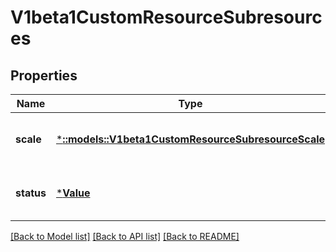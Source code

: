# V1beta1CustomResourceSubresources

## Properties
Name | Type | Description | Notes
------------ | ------------- | ------------- | -------------
**scale** | [***::models::V1beta1CustomResourceSubresourceScale**](v1beta1.CustomResourceSubresourceScale.md) | Scale denotes the scale subresource for CustomResources | [optional] [default to null]
**status** | [***Value**](Value.md) | Status denotes the status subresource for CustomResources | [optional] [default to null]

[[Back to Model list]](../README.md#documentation-for-models) [[Back to API list]](../README.md#documentation-for-api-endpoints) [[Back to README]](../README.md)


